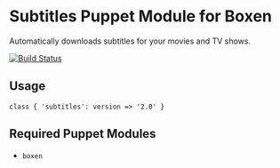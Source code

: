 # Subtitles Puppet Module for Boxen

Automatically downloads subtitles for your movies and TV shows.

[![Build Status](https://travis-ci.org/singuerinc/puppet-subtitles.png?branch=master)](https://travis-ci.org/singuerinc/puppet-subtitles)

## Usage

```puppet
class { 'subtitles': version => '2.0' }
```

## Required Puppet Modules

* `boxen`